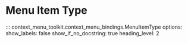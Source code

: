 # Menu Item Type


::: context_menu_toolkit.context_menu_bindings.MenuItemType
    options:
        show_labels: false
        show_if_no_docstring: true
        heading_level: 2
